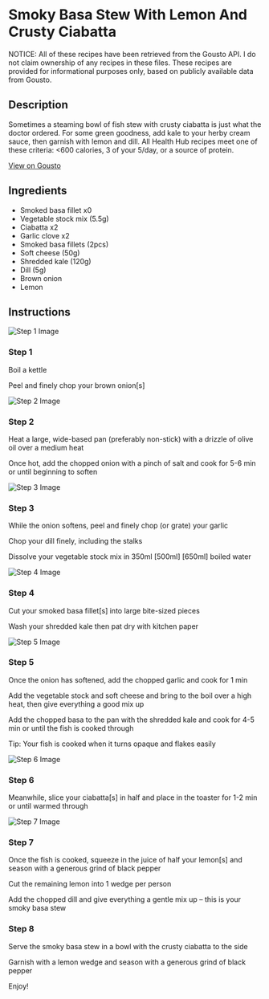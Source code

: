 # Smoky Basa Stew With Lemon And Crusty Ciabatta

NOTICE: All of these recipes have been retrieved from the Gousto API. I do not claim ownership of any recipes in these files. These recipes are provided for informational purposes only, based on publicly available data from Gousto.

## Description

Sometimes a steaming bowl of fish stew with crusty ciabatta is just what the doctor ordered. For some green goodness, add kale to your herby cream sauce, then garnish with lemon and dill. All Health Hub recipes meet one of these criteria: <600 calories, 3 of your 5/day, or a source of protein.

[View on Gousto](https://www.gousto.co.uk/recipes/cookbook/smoky-fish-stew-with-lemon-crusty-ciabatta)

## Ingredients

- Smoked basa fillet x0
- Vegetable stock mix (5.5g)
- Ciabatta x2
- Garlic clove x2
- Smoked basa fillets (2pcs)
- Soft cheese (50g)
- Shredded kale (120g)
- Dill (5g)
- Brown onion
- Lemon

## Instructions

![Step 1 Image](https://production-media.gousto.co.uk/cms/recipe-step-image/1409.-step-1-x200.jpg)

### Step 1

Boil a kettle

Peel and finely chop your brown onion[s]

![Step 2 Image](https://production-media.gousto.co.uk/cms/recipe-step-image/1409.-step-2-x200.jpg)

### Step 2

Heat a large, wide-based pan (preferably non-stick) with a drizzle of olive oil over a medium heat

Once hot, add the chopped onion with a pinch of salt and cook for 5-6 min or until beginning to soften

![Step 3 Image](https://production-media.gousto.co.uk/cms/recipe-step-image/1409.-step-3-x200.jpg)

### Step 3

While the onion softens, peel and finely chop (or grate) your garlic

Chop your dill finely, including the stalks

Dissolve your vegetable stock mix in 350ml<span class="text-danger"> <span class="text-purple">[500ml]</span> [650ml]</span> boiled water

![Step 4 Image](https://production-media.gousto.co.uk/cms/recipe-step-image/1409.-step-4-x200.jpg)

### Step 4

Cut your smoked basa fillet[s] into large bite-sized pieces

Wash your shredded kale then pat dry with kitchen paper

![Step 5 Image](https://production-media.gousto.co.uk/cms/recipe-step-image/1409.-step-5-x200.jpg)

### Step 5

Once the onion has softened, add the chopped garlic and cook for 1 min

Add the vegetable stock and soft cheese and bring to the boil over a high heat, then give everything a good mix up

Add the chopped basa to the pan with the shredded kale and cook for 4-5 min or until the fish is cooked through

Tip: Your fish is cooked when it turns opaque and flakes easily

![Step 6 Image](https://production-media.gousto.co.uk/cms/recipe-step-image/Ciabatta-in-toaster-1669739229157-x200.jpg)

### Step 6

Meanwhile, slice your ciabatta[s] in half and place in the toaster for 1-2 min or until warmed through

![Step 7 Image](https://production-media.gousto.co.uk/cms/recipe-step-image/1409.-step-7-x200.jpg)

### Step 7

Once the fish is cooked, squeeze in the juice of half your lemon[s] and season with a generous grind of black pepper

Cut the remaining lemon into 1 wedge per person

Add the chopped dill and give everything a gentle mix up – this is your smoky basa stew

### Step 8

Serve the smoky basa stew in a bowl with the crusty ciabatta to the side

Garnish with a lemon wedge and season with a generous grind of black pepper

Enjoy!

